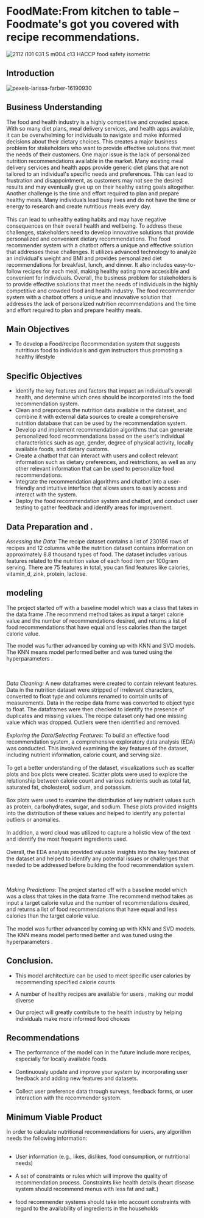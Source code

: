 # FoodMate:From kitchen to table – Foodmate's got you covered with recipe recommendations.
![2112 i101 031 S m004 c13 HACCP food safety isometric](https://user-images.githubusercontent.com/42667708/231758581-15d66932-efb6-48ce-adba-b646ec365746.jpg)

## Introduction

![pexels-larissa-farber-16190930](https://user-images.githubusercontent.com/58382818/182008486-01c0a56b-f055-4d94-b38f-7d838d5f8b0f.png)


## Business Understanding
The food and health industry is a highly competitive and crowded space. With so many diet plans, meal delivery services, and health apps available, it can be overwhelming for individuals to navigate and make informed decisions about their dietary choices. This creates a major business problem for stakeholders who want to provide effective solutions that meet the needs of their customers. One major issue is the lack of personalized nutrition recommendations available in the market. Many existing meal delivery services and health apps provide generic diet plans that are not tailored to an individual's specific needs and preferences. This can lead to frustration and disappointment, as customers may not see the desired results and may eventually give up on their healthy eating goals altogether. Another challenge is the time and effort required to plan and prepare healthy meals. Many individuals lead busy lives and do not have the time or energy to research and create nutritious meals every day. 
<br><br>
This can lead to unhealthy eating habits and may have negative consequences on their overall health and wellbeing. To address these challenges, stakeholders need to develop innovative solutions that provide personalized and convenient dietary recommendations. The food recommender system with a chatbot offers a unique and effective solution that addresses these challenges. It utilizes advanced technology to analyze an individual's weight and BMI and provides personalized diet recommendations for breakfast, lunch, and dinner. It also includes easy-to-follow recipes for each meal, making healthy eating more accessible and convenient for individuals. Overall, the business problem for stakeholders is to provide effective solutions that meet the needs of individuals in the highly competitive and crowded food and health industry. The food recommender system with a chatbot offers a unique and innovative solution that addresses the lack of personalized nutrition recommendations and the time and effort required to plan and prepare healthy meals.

## Main Objectives
* To develop a Food/recipe Recommendation system that suggests nutritious food to individuals and gym instructors thus promoting a healthy lifestyle


## Specific Objectives
* Identify the key features and factors that impact an individual's overall health, and determine which ones should be incorporated into the food recommendation system.
* Clean and preprocess the nutrition data available in the dataset, and combine it with external data sources to create a comprehensive nutrition database that can be used by the recommendation system.
* Develop and implement recommendation algorithms that can generate personalized food recommendations based on the user's individual characteristics such as age, gender, degree of physical activity, locally available foods, and dietary customs.
* Create a chatbot that can interact with users and collect relevant information such as dietary preferences, and restrictions, as well as any other relevant information that can be used to personalize food recommendations.
* Integrate the recommendation algorithms and chatbot into a user-friendly and intuitive interface that allows users to easily access and interact with the system.
* Deploy the food recommendation system and chatbot, and conduct user testing to gather feedback and identify areas for improvement.



## Data Preparation and .
*Assessing the Data:* The recipe dataset contains  a list of 230186 rows of recipes and 12 columns while the nutrition dataset contains information on approximately 8.8 thousand types of food. The dataset includes various features related to the nutrition value of each food item per 100gram serving. There are 75 features in total, you can find features like calories, vitamin_d, zink, protein, lactose. 

## modeling
The project started off with a baseline model which was a class that takes in the data frame .The recommend method takes as input a target calorie value and the number of recommendations desired, and returns a list of food recommendations that have equal and less calories than the target calorie value.

The model was further advanced by coming up with  KNN and SVD models.  The KNN means model performed better and was tuned using the hyperparameters .



<br><br>
*Data Cleaning:* A new dataframes were created to contain relevant features.  Data in the nutrition dataset were stripped of irrelevant characters, converted to float type and columns renamed to contain units of measurements.  Data in the recipe data frame was converted to object type to float. The dataframes were then checked to identify the presence of duplicates and missing values. The recipe dataset only had one missing value which was dropped. Outliers were then identified and removed.
<br><br>
*Exploring the Data/Selecting Features:* To build an effective food recommendation system, a comprehensive exploratory data analysis (EDA) was conducted. This involved examining the key features of the dataset, including nutrient information, calorie count, and serving size.
<br><br>
To get a better understanding of the dataset, visualizations such as scatter plots and  box plots were created. Scatter plots were used to explore the relationship between calorie count and various nutrients such as total fat, saturated fat, cholesterol, sodium, and potassium.
<br><br>
Box plots were used to examine the distribution of key nutrient values such as protein, carbohydrates, sugar, and sodium. These plots provided insights into the distribution of these values and helped to identify any potential outliers or anomalies.
<br><br>
In addition, a word cloud was utilized to capture a holistic view of the text and identify the most frequent ingredients used.
<br><br>
Overall, the EDA analysis provided valuable insights into the key features of the dataset and helped to identify any potential issues or challenges that needed to be addressed before building the food recommendation system.


<br><br>
*Making Predictions:* The project started off with a baseline model which was a class that takes in the data frame .The recommend method takes as input a target calorie value and the number of recommendations desired, and returns a list of food recommendations that have equal and less calories than the target calorie value.
<br><br>
The model was further advanced by coming up with  KNN and SVD models.  The KNN means model performed better and was tuned using the hyperparameters .



## Conclusion.
* This model architecture  can be used to meet specific user calories by recommending specified calorie counts

* A number of healthy recipes are available for users , making our  model diverse
 
* Our project will greatly contribute to the health industry by helping individuals make more informed food choices


## Recommendations
* The performance of the model can in the future include more recipes, especially for locally available foods.
<br><br>
* Continuously update and improve your system by incorporating user feedback and adding new features and datasets.
<br><br>
* Collect user preference data through surveys, feedback forms, or user interaction with the recommender system.

## Minimum Viable Product
In order to calculate nutritional recommendations for users, any algorithm needs the following information:
<br><br>
* User information (e.g., likes, dislikes, food consumption, or nutritional needs)
<br><br>
* A set of constraints or rules which will improve the quality of recommendation process. Constraints like health details (heart disease system should recommend menus with less fat and salt.)
<br><br>
* food recommender systems should take into account constraints with regard to the availability of ingredients in the households 



